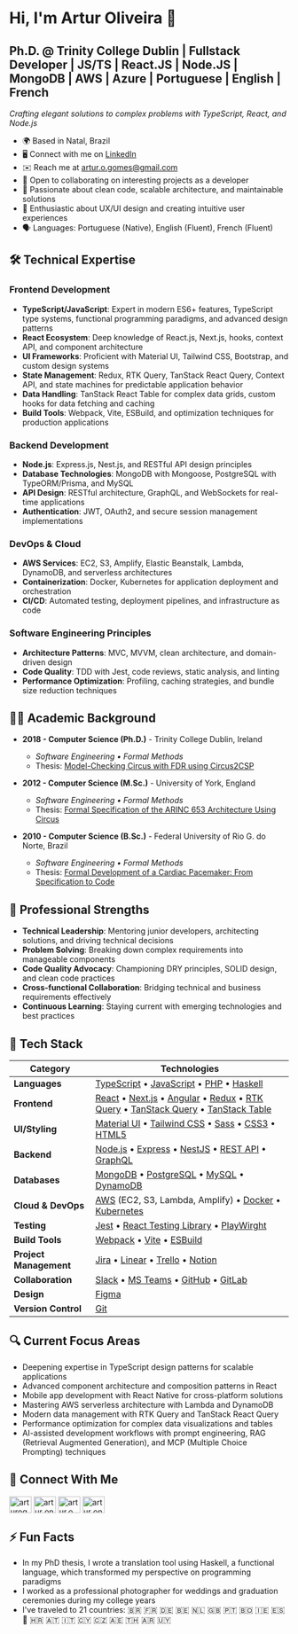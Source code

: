 # Hi, I'm Artur Oliveira 👋

## Ph.D. @ Trinity College Dublin | Fullstack Developer | JS/TS | React.JS | Node.JS | MongoDB | AWS | Azure | Portuguese | English | French

*Crafting elegant solutions to complex problems with TypeScript, React, and Node.js*

- 🌍 Based in Natal, Brazil
- 🖥️ Connect with me on [LinkedIn](https://www.linkedin.com/in/arturoli)
- ✉️ Reach me at [artur.o.gomes@gmail.com](mailto:artur.o.gomes@gmail.com)
- 🤝 Open to collaborating on interesting projects as a developer
- 🚀 Passionate about clean code, scalable architecture, and maintainable solutions
- 🎨 Enthusiastic about UX/UI design and creating intuitive user experiences
- 🗣️ Languages: Portuguese (Native), English (Fluent), French (Fluent)

## 🛠️ Technical Expertise

### Frontend Development
- **TypeScript/JavaScript**: Expert in modern ES6+ features, TypeScript type systems, functional programming paradigms, and advanced design patterns
- **React Ecosystem**: Deep knowledge of React.js, Next.js, hooks, context API, and component architecture
- **UI Frameworks**: Proficient with Material UI, Tailwind CSS, Bootstrap, and custom design systems
- **State Management**: Redux, RTK Query, TanStack React Query, Context API, and state machines for predictable application behavior
- **Data Handling**: TanStack React Table for complex data grids, custom hooks for data fetching and caching
- **Build Tools**: Webpack, Vite, ESBuild, and optimization techniques for production applications

### Backend Development
- **Node.js**: Express.js, Nest.js, and RESTful API design principles
- **Database Technologies**: MongoDB with Mongoose, PostgreSQL with TypeORM/Prisma, and MySQL
- **API Design**: RESTful architecture, GraphQL, and WebSockets for real-time applications
- **Authentication**: JWT, OAuth2, and secure session management implementations

### DevOps & Cloud
- **AWS Services**: EC2, S3, Amplify, Elastic Beanstalk, Lambda, DynamoDB, and serverless architectures
- **Containerization**: Docker, Kubernetes for application deployment and orchestration
- **CI/CD**: Automated testing, deployment pipelines, and infrastructure as code

### Software Engineering Principles
- **Architecture Patterns**: MVC, MVVM, clean architecture, and domain-driven design
- **Code Quality**: TDD with Jest, code reviews, static analysis, and linting
- **Performance Optimization**: Profiling, caching strategies, and bundle size reduction techniques

## 👨‍🎓 Academic Background

- **2018 - Computer Science (Ph.D.)** - Trinity College Dublin, Ireland
  - *Software Engineering • Formal Methods*
  - Thesis: [Model-Checking Circus with FDR using Circus2CSP](http://www.tara.tcd.ie/handle/2262/86009)

- **2012 - Computer Science (M.Sc.)** - University of York, England
  - *Software Engineering • Formal Methods*
  - Thesis: [Formal Specification of the ARINC 653 Architecture Using Circus](https://core.ac.uk/download/pdf/9257266.pdf)

- **2010 - Computer Science (B.Sc.)** - Federal University of Rio G. do Norte, Brazil
  - *Software Engineering • Formal Methods*
  - Thesis: [Formal Development of a Cardiac Pacemaker: From Specification to Code](https://link.springer.com/chapter/10.1007/978-3-642-19829-8_14)

## 💼 Professional Strengths

- **Technical Leadership**: Mentoring junior developers, architecting solutions, and driving technical decisions
- **Problem Solving**: Breaking down complex requirements into manageable components
- **Code Quality Advocacy**: Championing DRY principles, SOLID design, and clean code practices
- **Cross-functional Collaboration**: Bridging technical and business requirements effectively
- **Continuous Learning**: Staying current with emerging technologies and best practices

## 🧰 Tech Stack

| Category | Technologies |
|----------|-------------|
| **Languages** | [TypeScript](https://www.typescriptlang.org/) • [JavaScript](https://developer.mozilla.org/en-US/docs/Web/JavaScript) • [PHP](https://www.php.net/) • [Haskell](https://www.haskell.org/) |
| **Frontend** | [React](https://reactjs.org/) • [Next.js](https://nextjs.org/) • [Angular](https://angular.io/) • [Redux](https://redux.js.org/) • [RTK Query](https://redux-toolkit.js.org/rtk-query/overview) • [TanStack Query](https://tanstack.com/query) • [TanStack Table](https://tanstack.com/table) |
| **UI/Styling** | [Material UI](https://mui.com/) • [Tailwind CSS](https://tailwindcss.com/) • [Sass](https://sass-lang.com/) • [CSS3](https://www.w3.org/TR/CSS/#css) • [HTML5](https://developer.mozilla.org/en-US/docs/Glossary/HTML5) |
| **Backend** | [Node.js](https://nodejs.org/) • [Express](https://expressjs.com/) • [NestJS](https://docs.nestjs.com/) • [REST API](https://restfulapi.net/) • [GraphQL](https://graphql.org/) |
| **Databases** | [MongoDB](https://www.mongodb.com/) • [PostgreSQL](https://www.postgresql.org/) • [MySQL](https://www.mysql.com/) • [DynamoDB](https://aws.amazon.com/dynamodb/) |
| **Cloud & DevOps** | [AWS](https://aws.amazon.com/) (EC2, S3, Lambda, Amplify) • [Docker](https://www.docker.com/) • [Kubernetes](https://kubernetes.io/) |
| **Testing** | [Jest](https://jestjs.io/) • [React Testing Library](https://testing-library.com/docs/react-testing-library/intro/) • [PlayWirght](https://playwright.dev/) |
| **Build Tools** | [Webpack](https://webpack.js.org/) • [Vite](https://vitejs.dev/) • [ESBuild](https://esbuild.github.io/) |
| **Project Management** | [Jira](https://www.atlassian.com/software/jira) • [Linear](https://linear.app/) • [Trello](https://trello.com/) • [Notion](https://www.notion.so/) |
| **Collaboration** | [Slack](https://slack.com/) • [MS Teams](https://www.microsoft.com/en-us/microsoft-teams/) • [GitHub](https://github.com/) • [GitLab](https://about.gitlab.com/) |
| **Design** | [Figma](https://www.figma.com/) |
| **Version Control** | [Git](https://git-scm.com/) |


## 🔍 Current Focus Areas

- Deepening expertise in TypeScript design patterns for scalable applications
- Advanced component architecture and composition patterns in React
- Mobile app development with React Native for cross-platform solutions
- Mastering AWS serverless architecture with Lambda and DynamoDB
- Modern data management with RTK Query and TanStack React Query
- Performance optimization for complex data visualizations and tables
- AI-assisted development workflows with prompt engineering, RAG (Retrieval Augmented Generation), and MCP (Multiple Choice Prompting) techniques

## 🔗 Connect With Me

<section>
  <a href="https://linkedin.com/in/arturogomes" target="blank"><img align="center" src="https://raw.githubusercontent.com/rahuldkjain/github-profile-readme-generator/master/src/images/icons/Social/linked-in-alt.svg" alt="arturogomes" height="30" width="40" /></a>
  <a href="https://stackoverflow.com/users/https://stackexchange.com/users/21450156/artur-oliveira-gomes" target="blank"><img align="center" src="https://raw.githubusercontent.com/rahuldkjain/github-profile-readme-generator/master/src/images/icons/Social/stack-overflow.svg" alt="artur on stackoverflow" height="30" width="40" /></a>
  <a href="https://instagram.com/artur.o.gomes" target="blank"><img align="center" src="https://raw.githubusercontent.com/rahuldkjain/github-profile-readme-generator/master/src/images/icons/Social/instagram.svg" alt="artur.o.gomes" height="30" width="40" /></a>
  <a href="https://www.hackerrank.com/artur_o_gomes" target="blank"><img align="center" src="https://raw.githubusercontent.com/rahuldkjain/github-profile-readme-generator/master/src/images/icons/Social/hackerrank.svg" alt="artur on hackerrank" height="30" width="40" /></a>
</section>

## ⚡ Fun Facts

- In my PhD thesis, I wrote a translation tool using Haskell, a functional language, which transformed my perspective on programming paradigms
- I worked as a professional photographer for weddings and graduation ceremonies during my college years
- I've traveled to 21 countries: 🇧🇷 🇫🇷 🇩🇪 🇧🇪 🇳🇱 🇬🇧 🇵🇹 🇧🇴 🇮🇪 🇪🇸 🏴󠁧󠁢󠁷󠁬󠁳󠁿 🇭🇷 🇦🇹 🇮🇹 🇨🇾 🇨🇿 🇦🇪 🇹🇭 🇦🇷 🇺🇾
